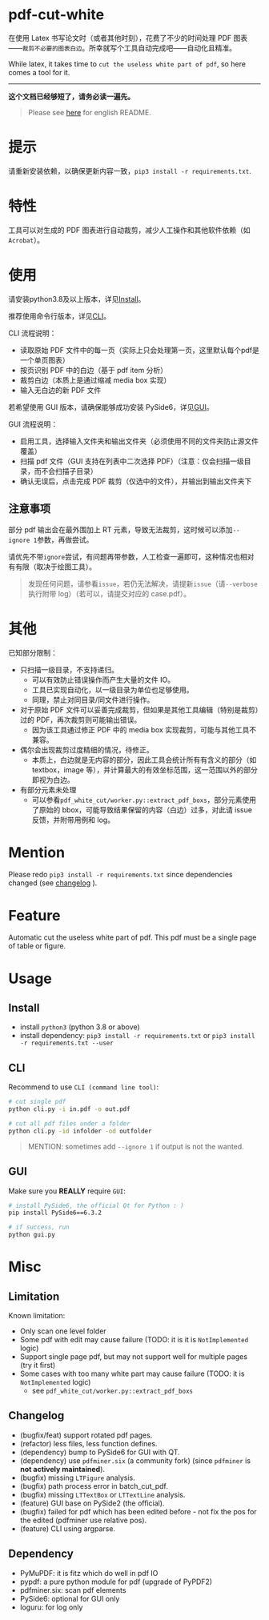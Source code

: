 # pdf-cut-white

在使用 Latex 书写论文时（或者其他时刻），花费了不少的时间处理 PDF 图表——`裁剪不必要的图表白边`。所幸就写个工具自动完成吧——自动化且精准。

While latex, it takes time to `cut the useless white part of pdf`, so here comes a tool for it.

---

**这个文档已经够短了，请务必读一遍先。**

> Please see [here](#mention) for english README.

# 提示
请重新安装依赖，以确保更新内容一致，`pip3 install -r requirements.txt`.

# 特性
工具可以对生成的 PDF 图表进行自动裁剪，减少人工操作和其他软件依赖（如`Acrobat`）。

# 使用

请安装python3.8及以上版本，详见[Install](#install)。

推荐使用命令行版本，详见[CLI](#cli)。

CLI 流程说明：
- 读取原始 PDF 文件中的每一页（实际上只会处理第一页，这里默认每个pdf是一个单页图表）
- 按页识别 PDF 中的白边（基于 pdf item 分析）
- 裁剪白边（本质上是通过缩减 media box 实现）
- 输入无白边的新 PDF 文件

若希望使用 GUI 版本，请确保能够成功安装 PySide6，详见[GUI](#gui)。

GUI 流程说明：
- 启用工具，选择输入文件夹和输出文件夹（必须使用不同的文件夹防止源文件覆盖）
- 扫描 pdf 文件（GUI 支持在列表中二次选择 PDF）（注意：仅会扫描一级目录，而不会扫描子目录）
- 确认无误后，点击完成 PDF 裁剪（仅选中的文件），并输出到输出文件夹下

## 注意事项
部分 pdf 输出会在最外围加上 RT 元素，导致无法裁剪，这时候可以添加`--ignore 1`参数，再做尝试。

请优先不带`ignore`尝试，有问题再带参数，人工检查一遍即可，这种情况也相对有有限（取决于绘图工具）。

> 发现任何问题，请参看`issue`，若仍无法解决，请提新`issue`（请`--verbose`执行附带 log）（若可以，请提交对应的 case.pdf）。

# 其他

已知部分限制：

- 只扫描一级目录，不支持递归。
  - 可以有效防止错误操作而产生大量的文件 IO。
  - 工具已实现自动化，以一级目录为单位也足够使用。
  - 同理，禁止对同目录/同文件进行操作。
- 对于原始 PDF 文件可以妥善完成裁剪，但如果是其他工具编辑（特别是裁剪）过的 PDF，再次裁剪则可能输出错误。
  - 因为该工具通过修正 PDF 中的 media box 实现裁剪，可能与其他工具不兼容。
- 偶尔会出现裁剪过度精细的情况，待修正。
  - 本质上，白边就是无内容的部分，因此工具会统计所有有含义的部分（如 textbox，image 等），并计算最大的有效坐标范围，这一范围以外的部分即视为白边。
- 有部分元素未处理
  - 可以参看`pdf_white_cut/worker.py::extract_pdf_boxs`，部分元素使用了原始的 bbox，可能导致结果保留的内容（白边）过多，对此请 issue 反馈，并附带用例和 log。


# Mention

Please redo `pip3 install -r requirements.txt` since dependencies changed (see [changelog](#Changelog) ).

# Feature

Automatic cut the useless white part of pdf. This pdf must be a single page of table or figure.

# Usage

## Install

- install `python3` (python 3.8 or above)
- install dependency: `pip3 install -r requirements.txt` or `pip3 install -r requirements.txt --user`

## CLI

Recommend to use `CLI (command line tool)`:

```sh
# cut single pdf
python cli.py -i in.pdf -o out.pdf

# cut all pdf files under a folder
python cli.py -id infolder -od outfolder
```

> MENTION: sometimes add `--ignore 1` if output is not the wanted.

## GUI

Make sure you **REALLY** require `GUI`:

```sh
# install PySide6, the official Qt for Python : )
pip install PySide6==6.3.2

# if success, run 
python gui.py
```


# Misc

## Limitation

Known limitation:

- Only scan one level folder
- Some pdf with edit may cause failure (TODO: it is it is `NotImplemented` logic)
- Support single page pdf, but may not support well for multiple pages (try it first)
- Some cases with too many white part may cause failure (TODO: it is `NotImplemented` logic)
  - see `pdf_white_cut/worker.py::extract_pdf_boxs`

## Changelog

- (bugfix/feat) support rotated pdf pages.
- (refactor) less files, less function defines.
- (dependency) bump to PySide6 for GUI with QT.
- (dependency) use `pdfminer.six` (a community fork) (since `pdfminer` is **not actively maintained**).
- (bugfix) missing `LTFigure` analysis.
- (bugfix) path process error in batch_cut_pdf.
- (bugfix) missing `LTTextBox` or `LTTextLine` analysis.
- (feature) GUI base on PySide2 (the official).
- (bugfix) failed for pdf which has been edited before - not fix the pos for the edited (pdfminer use relative pos).
- (feature) CLI using argparse.

## Dependency

- PyMuPDF: it is fitz which do well in pdf IO
- pypdf: a pure python module for pdf (upgrade of PyPDF2)
- pdfminer.six: scan pdf elements
- PySide6: optional for GUI only
- loguru: for log only
